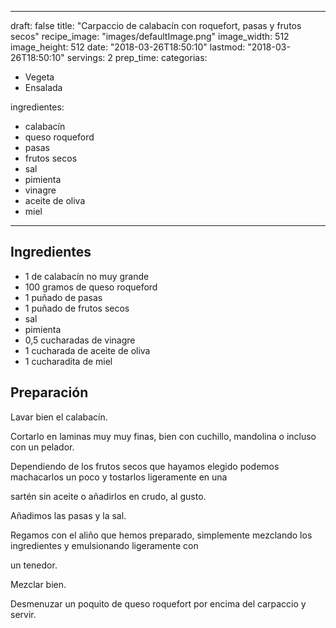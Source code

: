
---
draft: false
title: "Carpaccio de calabacín con roquefort, pasas y frutos secos"
recipe_image: "images/defaultImage.png"
image_width: 512
image_height: 512
date: "2018-03-26T18:50:10"
lastmod: "2018-03-26T18:50:10"
servings: 2
prep_time: 
categorias:
  - Vegeta
  - Ensalada

ingredientes:
  - calabacín
  - queso roqueford
  - pasas
  - frutos secos
  - sal
  - pimienta
  - vinagre
  - aceite de oliva
  - miel
---

## Ingredientes
- 1  de calabacín no muy grande
- 100 gramos de queso roqueford
- 1 puñado de pasas
- 1 puñado de frutos secos
- sal
- pimienta
- 0,5 cucharadas de vinagre
- 1 cucharada de aceite de oliva
- 1 cucharadita de miel

## Preparación
Lavar bien el calabacín.

Cortarlo en laminas muy muy finas, bien con cuchillo, mandolina o incluso con un pelador.

Dependiendo de los frutos secos que hayamos elegido podemos machacarlos un poco y tostarlos ligeramente en una

sartén sin aceite o añadirlos en crudo, al gusto.

Añadimos las pasas y la sal.

Regamos con el aliño que hemos preparado, simplemente mezclando los ingredientes y emulsionando ligeramente con

un tenedor.

Mezclar bien.

Desmenuzar un poquito de queso roquefort por encima del carpaccio y servir.


